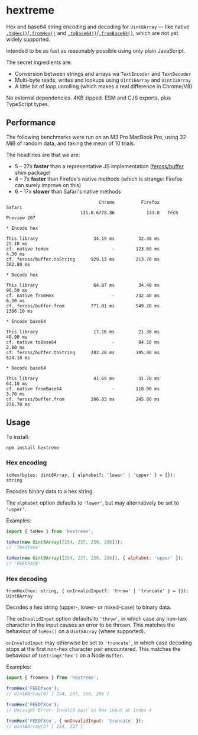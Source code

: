 # hextreme

Hex and base64 string encoding and decoding for `Uint8Array` — like native [`.toHex()`](https://developer.mozilla.org/en-US/docs/Web/JavaScript/Reference/Global_Objects/Uint8Array/toHex)/[`.fromHex()`](https://developer.mozilla.org/en-US/docs/Web/JavaScript/Reference/Global_Objects/Uint8Array/fromHex) and [`.toBase64()`](https://developer.mozilla.org/en-US/docs/Web/JavaScript/Reference/Global_Objects/Uint8Array/toBase64)/[`.fromBase64()`](https://developer.mozilla.org/en-US/docs/Web/JavaScript/Reference/Global_Objects/Uint8Array/fromBase64), which are not yet widely supported.

Intended to be as fast as reasonably possible using only plain JavaScript.

The secret ingredients are: 

* Conversion between strings and arrays via `TextEncoder` and `TextDecoder`
* Multi-byte reads, writes and lookups using `Uint16Array` and `Uint32Array`
* A little bit of loop unrolling (which makes a real difference in Chrome/V8)

No external dependencies. 4KB zipped. ESM and CJS exports, plus TypeScript types.


## Performance

The following benchmarks were run on an M3 Pro MacBook Pro, using 32 MiB of random data, and taking the mean of 10 trials.

The headlines are that we are:

* 5 – 27x **faster** than a representative JS implementation ([feross/buffer](https://github.com/feross) shim package)
* 4 – 7x **faster** than Firefox's native methods (which is strange: Firefox can surely improve on this)
* 6 – 17x **slower** than Safari's native methods

```
                                   Chrome          Firefox             Safari
                            131.0.6778.86            133.0   Tech Preview 207

* Encode hex

This library                     34.19 ms         32.40 ms           25.10 ms
cf. native toHex                        -        123.60 ms            4.30 ms
cf. feross/buffer.toString      929.13 ms        213.70 ms          362.80 ms

* Decode hex

This library                     64.87 ms         34.40 ms           90.50 ms
cf. native fromHex                      -        232.40 ms            6.30 ms
cf. feross/buffer.from          771.01 ms        549.20 ms         1306.10 ms

* Encode base64

This library                     17.16 ms         21.30 ms           40.90 ms
cf. native toBase64                     -         84.10 ms            2.80 ms
cf. feross/buffer.toString      282.28 ms        195.00 ms          524.10 ms

* Decode base64

This library                     41.69 ms         31.70 ms           64.10 ms
cf. native fromBase64                   -        118.00 ms            3.70 ms
cf. feross/buffer.from          206.83 ms        245.80 ms          276.70 ms
```

## Usage

To install:

```bash
npm install hextreme
```

### Hex encoding

`toHex(bytes: Uint8Array, { alphabet?: 'lower' | 'upper' } = {}): string`

Encodes binary data to a hex string.

The `alphabet` option defaults to `'lower'`, but may alternatively be set to `'upper'`.

Examples:

```javascript
import { toHex } from 'hextreme';

toHex(new Uint8Array([254, 237, 250, 206]));
// 'feedface'

toHex(new Uint8Array([254, 237, 250, 206]), { alphabet: 'upper' });
// 'FEEDFACE'
```

### Hex decoding

`fromHex(hex: string, { onInvalidInput?: 'throw' | 'truncate' } = {}): Uint8Array`

Decodes a hex string (upper-, lower- or mixed-case) to binary data.

The `onInvalidInput` option defaults to `'throw'`, in which case any non-hex character in the input causes an error to be thrown. This matches the behaviour of `toHex()` on a `Uint8Array` (where supported).

`onInvalidInput` may otherwise be set to `'truncate'`, in which case decoding stops at the first non-hex character pair encountered. This matches the behaviour of `toString('hex')` on a Node `Buffer`.

Examples:

```javascript
import { fromHex } from 'hextreme';

fromHex('FEEDface');
// Uint8Array(4) [ 254, 237, 250, 206 ]

fromHex('FEEDfXce');
// Uncaught Error: Invalid pair in hex input at index 4

fromHex('FEEDfXce', { onInvalidInput: 'truncate' });
// Uint8Array(2) [ 254, 237 ]
```

